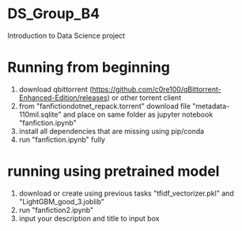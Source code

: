 # DS_Group_B4
Introduction to Data Science project

# Running from beginning
1. download qbittorrent (https://github.com/c0re100/qBittorrent-Enhanced-Edition/releases) or other torrent client
2. from "fanfictiondotnet_repack.torrent" download file "metadata-110mil.sqlite" and place on same folder as jupyter notebook "fanfiction.ipynb"
3. install all dependencies that are missing using pip/conda
4. run "fanfiction.ipynb" fully
# running using pretrained model
1. download or create using previous tasks "tfidf_vectorizer.pkl" and "LightGBM_good_3.joblib"
2. run "fanfiction2.ipynb"
3. input your description and title to input box

